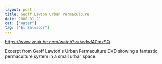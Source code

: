 ```yaml
---
layout: post
title: Geoff Lawton Urban Permaculture
date: 2008-01-29
cat: ["Water"]
tag: ["El Salvador"]
---
```


https://www.youtube.com/watch?v=bedwf40mzSQ  

Excerpt from Geoff Lawton's Urban Permaculture DVD showing a fantastic permaculture system in a small urban space.